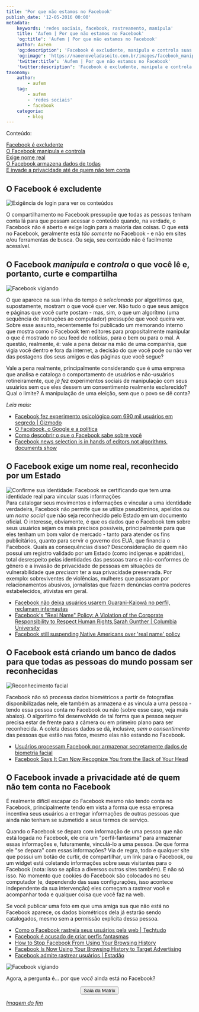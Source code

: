 ```yaml
---
title: 'Por que não estamos no Facebook'
publish_date: '12-05-2016 00:00'
metadata:
    keywords: 'redes sociais, facebook, rastreamento, manipula'
    title: 'Aufem | Por que não estamos no Facebook'
    'og:title': 'Aufem | Por que não estamos no Facebook'
    author: AuFem
    'og:description': 'Facebook é excludente, manipula e controla suas usuárias, exige um nome real, armazena dados de todas e invade a privacidade até de quem não tem conta.'
    'og:image': 'https://naoenoveladasoito.com.br/images/facebook_manipula.png'
    'twitter:title': 'Aufem | Por que não estamos no Facebook'
    'twitter:description': 'Facebook é excludente, manipula e controla suas usuárias, exige um nome real, armazena dados de todas e invade a privacidade até de quem não tem conta.'
taxonomy:
    author:
        - aufem
    tag:
        - aufem
        - 'redes sociais'
        - facebook
    categoria:
        - blog
---
```


Conteúdo:

[Facebook é excludente](#excludente)  
[O Facebook manipula e controla](#manipulador)     
[Exige nome real](#discriminador)    
[O Facebook armazena dados de todas](#vigilante)    
[E invade a privacidade até de quem não tem conta](#invasor) 

## O Facebook é excludente<a id="excludente"></a>

![Exigência de login para ver os conteúdos](../../../images/login_para_ver_a_pagina.png?cropResize=300,300)

O compartilhamento no Facebook pressupõe que todas as pessoas tenham conta lá para que possam acessar o conteúdo quando, na verdade, o Facebook não é aberto e exige login para a maioria das coisas. O que está no Facebook, geralmente está *tão somente* no Facebook - e não em sites e/ou ferramentas de busca. Ou seja, seu conteúdo não é facilmente acessível.

## O Facebook *manipula* e *controla* o que você lê e, portanto, curte e compartilha<a id="manipulador"></a>

![Facebook vigiando](../../../images/facebook_manipula.png?cropResize=500,500)

O que aparece na sua linha do tempo é *selecionado* por algorítimos que, supostamente, mostram o que você quer ver. Não tudo o que seus amigos e páginas que você curte postam - mas, sim, o que um algorítmo (uma sequência de instruções ao computador) pressupõe que você queira ver. Sobre esse assunto, recentemente foi publicado um memorando interno que mostra como o Facebook tem editores para propositalmente manipular o que é mostrado no seu feed de notícias, para o bem ou para o mal. A questão, realmente, é: vale a pena deixar na mão de uma companhia, que vigia você dentro e fora da internet, a decisão do que você pode ou não ver das postagens dos seus amigos e das páginas que você segue?

Vale a pena realmente, principalmente considerando que é uma empresa que analisa e cataloga o comportamento de usuários e não-usuários rotineiramente, que *já fez* experimentos sociais de manipulação com seus usuários sem que eles dessem um consentimento realmente esclarecido? Qual o limite? A manipulação de uma eleição, sem que o povo se dê conta?

*Leia mais:*
* [Facebook fez experimento psicológico com 690 mil usuários em segredo | Gizmodo](http://nfde.xyz/7kr5)<br>
* [O Facebook, o Google e a política](http://tie-brasil.com.br/tie-brasil/o-facebook-o-google-e-a-politica)<br>
* [Como descobrir o que o Facebook sabe sobre você](http://nao.usem.xyz/7sm6)<br>
* [Facebook news selection is in hands of editors not algorithms, documents show](http://nfde.xyz/7kr3)

## O Facebook exige um nome real, reconhecido por um Estado<a id="discriminador"></a>
![Confirme sua identidade: Facebook se certificando que tem uma identidade real para vincular suas informações](../../../images/facebook_catalogando.png?cropResize=500,500)
Para catalogar seus movimentos e informações e vincular a uma identidade verdadeira, Facebook não permite que se utilize pseudôminos, apelidos ou um *nome social* que não seja reconhecido pelo Estado em um documento oficial. O interesse, obviamente, é que os dados que o Facebook tem sobre seus usuários sejam os mais precisos possíveis, principalmente para que eles tenham um bom valor de mercado - tanto para atender os fins publicitários, quanto para servir o governo dos EUA, que financia o Facebook. Quais as consequências disso? Desconsideração de quem não possui um registro validado por um Estado (como indígenas e apátridas), total desrespeito pelas identidades das pessoas trans e não-conformes de gênero e a invasão de privacidade de pessoas em situações de vulnerabilidade que *precisam* ter a sua privacidade preservada. Por exemplo: sobreviventes de violências, mulheres que passaram por relacionamentos abusivos, jornalistas que fazem denúncias contra poderes estabelecidos, ativistas em geral.

* [Facebook não deixa usuários usarem Guarani-Kaiowá no perfil, reclamam internautas](http://www.ebc.com.br/tecnologia/2013/01/usuarios-do-facebook-reclamam-de-problemas-por-usar-guarani-kaiowa-no-sobrenome)<br>
* [Facebook's "Real Name" Policy: A Violation of the Corporate Responsibility to Respect Human Rights,Sarah Gunther | Columbia University](http://business-humanrights.org/sites/default/files/documents/Sarah%20Gunther%20Facebook%20Real%20Name%20Policy.pdf)<br>
* [Facebook still suspending Native Americans over 'real name' policy](https://www.theguardian.com/technology/2015/feb/16/facebook-real-name-policy-suspends-native-americans)


## O Facebook está criando um banco de dados para que todas as pessoas do mundo possam ser reconhecidas<a id="vigilante"></a>
![Reconhecimento facial](../../../images/reconhecimento_facial.png?cropResize=500,500)

Facebook não só processa dados biométricos a partir de fotografias disponibilizadas nele, ele também as armazena e as vincula a uma pessoa - tendo essa pessoa conta no Facebook ou não (sobre esse caso, veja mais abaixo). O algorítimo foi desenvolvido de tal forma que a pessoa sequer precisa estar de frente para a câmera ou em primeiro plano para ser reconhecida. A coleta desses dados se dá, inclusive, *sem o consentimento* das pessoas que estão nas fotos, mesmo elas não estando no Facebook. 

* [Usuários processam Facebook por armazenar secretamente dados de biometria facial](http://nfde.xyz/7kr9)<br>
* [Facebook Says It Can Now Recognize You from the Back of Your Head](http://nfde.xyz/7kr7)

## O Facebook invade a privacidade até de quem não tem conta no Facebook<a id="invasor"></a>
É realmente difícil escapar do Facebook mesmo não tendo conta no Facebook, principalmente tendo em vista a forma que essa empresa incentiva seus usuários a entregar informações de outras pessoas que ainda não tenham se submetido a seus termos de serviço.

Quando o Facebook se depara com informação de uma pessoa que não está logada no Facebook, ele cria um "perfil-fantasma" para armazenar essas informações e, futuramente, vinculá-lo a uma pessoa. De que forma ele "se depara" com essas informações? Via de regra, todo e qualquer site que possui um botão de curtir, de compartilhar, um link para o Facebook, ou um widget está coletando informações sobre seus visitantes para o Facebook (nota: isso se aplica a diversos outros sites também). E não só isso. No momento que cookies do Facebook são colocados no seu computador (e, dependendo das suas configurações, isso acontece independente da sua intervenção) eles começam a rastrear você e acompanhar toda e qualquer coisa que você faz na web. 

Se você publicar uma foto em que uma amiga sua que não está no Facebook aparece, os dados biométricos dela já estarão sendo catalogados, mesmo sem a permissão explícita dessa pessoa. 

* [Como o Facebook rastreia seus usuários pela web | Techtudo](http://nfde.xyz/7kre)<br>
* [Facebook é acusado de criar perfis fantasmas](http://nfde.xyz/7krg)<br>
* [How to Stop Facebook From Using Your Browsing History](http://nfde.xyz/7krc)<br>
* [Facebook Is Now Using Your Browsing History to Target Advertising](http://nfde.xyz/7krd)<br>
* [Facebook admite rastrear usuários | Estadão](http://nfde.xyz/7krf)

![Facebook vigiando](../../../images/rastreamento.png?cropResize=500,500)

Agora, a pergunta é... por que *você* ainda está no Facebook?
<center><a href="redes-sociais-livres"><button class="btn-purple">Saia da Matrix</button></a> <br>  </center>

*[Imagem do fim](http://siliconangle.com/blog/2013/10/31/facebook-wants-to-track-your-mouse-cursor-and-screen-behavior/facebook-tracking/)*